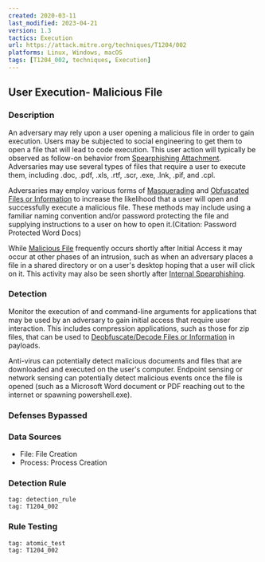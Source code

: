 ```yaml
---
created: 2020-03-11
last_modified: 2023-04-21
version: 1.3
tactics: Execution
url: https://attack.mitre.org/techniques/T1204/002
platforms: Linux, Windows, macOS
tags: [T1204_002, techniques, Execution]
---
```


## User Execution- Malicious File

### Description

An adversary may rely upon a user opening a malicious file in order to gain execution. Users may be subjected to social engineering to get them to open a file that will lead to code execution. This user action will typically be observed as follow-on behavior from [Spearphishing Attachment](https://attack.mitre.org/techniques/T1566/001). Adversaries may use several types of files that require a user to execute them, including .doc, .pdf, .xls, .rtf, .scr, .exe, .lnk, .pif, and .cpl.

Adversaries may employ various forms of [Masquerading](https://attack.mitre.org/techniques/T1036) and [Obfuscated Files or Information](https://attack.mitre.org/techniques/T1027) to increase the likelihood that a user will open and successfully execute a malicious file. These methods may include using a familiar naming convention and/or password protecting the file and supplying instructions to a user on how to open it.(Citation: Password Protected Word Docs) 

While [Malicious File](https://attack.mitre.org/techniques/T1204/002) frequently occurs shortly after Initial Access it may occur at other phases of an intrusion, such as when an adversary places a file in a shared directory or on a user's desktop hoping that a user will click on it. This activity may also be seen shortly after [Internal Spearphishing](https://attack.mitre.org/techniques/T1534).

### Detection

Monitor the execution of and command-line arguments for applications that may be used by an adversary to gain initial access that require user interaction. This includes compression applications, such as those for zip files, that can be used to [Deobfuscate/Decode Files or Information](https://attack.mitre.org/techniques/T1140) in payloads.

Anti-virus can potentially detect malicious documents and files that are downloaded and executed on the user's computer. Endpoint sensing or network sensing can potentially detect malicious events once the file is opened (such as a Microsoft Word document or PDF reaching out to the internet or spawning powershell.exe).

### Defenses Bypassed



### Data Sources

  - File: File Creation
  -  Process: Process Creation
### Detection Rule

```query
tag: detection_rule
tag: T1204_002
```

### Rule Testing

```query
tag: atomic_test
tag: T1204_002
```
